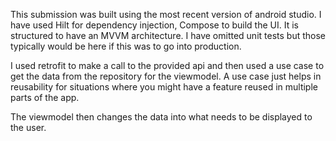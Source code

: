 This submission was built using the most recent version of android studio.
I have used Hilt for dependency injection, Compose to build the UI. It is structured to have an MVVM architecture.
I have omitted unit tests but those typically would be here if this was to go into production.

I used retrofit to make a call to the provided api and then used a use case to get the data from the repository for the viewmodel.
A use case just helps in reusability for situations where you might have a feature reused in multiple parts of the app.

The viewmodel then changes the data into what needs to be displayed to the user.